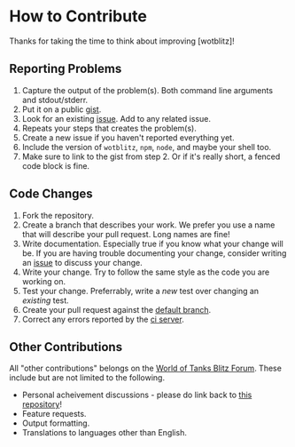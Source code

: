 How to Contribute
=================

Thanks for taking the time to think about improving [wotblitz]!

Reporting Problems
------------------

1. Capture the output of the problem(s). Both command line arguments and stdout/stderr.
2. Put it on a public [gist](//gist.github.com).
3. Look for an existing [issue](//github.com/CodeMan99/wotblitz.js/issues). Add to any related issue.
4. Repeats your steps that creates the problem(s).
5. Create a new issue if you haven't reported everything yet.
6. Include the version of `wotblitz`, `npm`, `node`, and maybe your shell too.
7. Make sure to link to the gist from step 2. Or if it's really short, a fenced code block is fine.

Code Changes
------------

1. Fork the repository.
2. Create a branch that describes your work. We prefer you use a name that will describe your pull request.
 Long names are fine!
3. Write documentation. Especially true if you know what your change will be. If you are having trouble
 documenting your change, consider writing an [issue](//github.com/CodeMan99/wotblitz.js/issues) to discuss
 your change.
4. Write your change. Try to follow the same style as the code you are working on.
5. Test your change. Preferrably, write a *new* test over changing an *existing* test.
6. Create your pull request against the [default branch](//github.com/CodeMan99/wotblitz.js/commits).
7. Correct any errors reported by the [ci server](https://travis-ci.org/CodeMan99/wotblitz.js).

Other Contributions
-------------------

All "other contributions" belongs on the [World of Tanks Blitz Forum](http://forum.wotblitz.com/).
These include but are not limited to the following.

* Personal acheivement discussions - please do link back to [this repository](//github.com/CodeMan99/wotblitz.js)!
* Feature requests.
* Output formatting.
* Translations to languages other than English.
